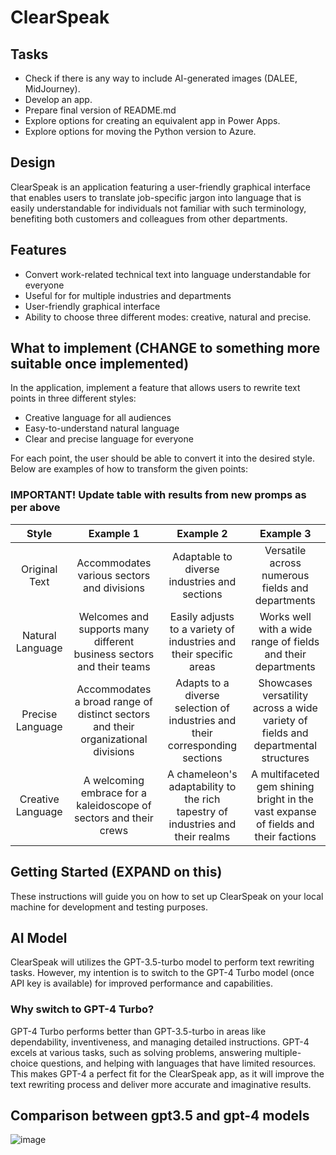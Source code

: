 # ClearSpeak

## Tasks

- Check if there is any way to include AI-generated images (DALEE, MidJourney).
- Develop an app.
- Prepare final version of README.md
- Explore options for creating an equivalent app in Power Apps.
- Explore options for moving the Python version to Azure.

## Design 

ClearSpeak is an application featuring a user-friendly graphical interface that enables users to translate job-specific jargon into language that is easily understandable for individuals not familiar with such terminology, benefiting both customers and colleagues from other departments.

## Features

- Convert work-related technical text into language understandable for everyone
- Useful for for multiple industries and departments
- User-friendly graphical interface
- Ability to choose three different modes: creative, natural and precise.

## What to implement (CHANGE to something more suitable once implemented)

In the application, implement a feature that allows users to rewrite text points in three different styles:

- Creative language for all audiences
- Easy-to-understand natural language
- Clear and precise language for everyone

For each point, the user should be able to convert it into the desired style. Below are examples of how to transform the given points:

### IMPORTANT! Update table with results from new promps as per above

|      Style       |                      Example 1                      |                           Example 2                           |                            Example 3                             |
|:----------------:|:---------------------------------------------------:|:-------------------------------------------------------------:|:---------------------------------------------------------------:|
| Original Text    | Accommodates various sectors and divisions          | Adaptable to diverse industries and sections                 | Versatile across numerous fields and departments               |
| Natural Language | Welcomes and supports many different business sectors and their teams | Easily adjusts to a variety of industries and their specific areas | Works well with a wide range of fields and their departments |
| Precise Language | Accommodates a broad range of distinct sectors and their organizational divisions | Adapts to a diverse selection of industries and their corresponding sections | Showcases versatility across a wide variety of fields and departmental structures |
| Creative Language | A welcoming embrace for a kaleidoscope of sectors and their crews | A chameleon's adaptability to the rich tapestry of industries and their realms | A multifaceted gem shining bright in the vast expanse of fields and their factions |

## Getting Started (EXPAND on this)

These instructions will guide you on how to set up ClearSpeak on your local machine for development and testing purposes.

## AI Model
ClearSpeak will utilizes the GPT-3.5-turbo model to perform text rewriting tasks. However, my intention is to switch to the GPT-4 Turbo model (once API key is available) for improved performance and capabilities.

### Why switch to GPT-4 Turbo?

GPT-4 Turbo performs better than GPT-3.5-turbo in areas like dependability, inventiveness, and managing detailed instructions. GPT-4 excels at various tasks, such as solving problems, answering multiple-choice questions, and helping with languages that have limited resources. This makes GPT-4 a perfect fit for the ClearSpeak app, as it will improve the text rewriting process and deliver more accurate and imaginative results.

## Comparison between gpt3.5 and gpt-4 models

![image](https://user-images.githubusercontent.com/106703426/226074988-aa426a3a-4762-4175-a1f0-f8edb8e5291e.png)
